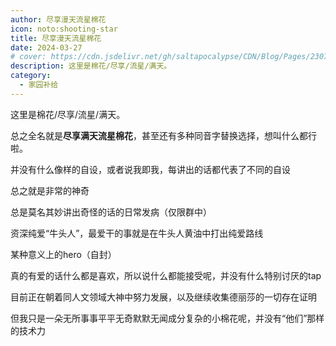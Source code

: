 ```yaml
---
author: 尽享漫天流星棉花
icon: noto:shooting-star
title: 尽享漫天流星棉花
date: 2024-03-27
# cover: https://cdn.jsdelivr.net/gh/saltapocalypse/CDN/Blog/Pages/230716/Cover.png
description: 这里是棉花/尽享/流星/满天。
category:
  - 家园补给
---
```


这里是棉花/尽享/流星/满天。

<!-- more -->

总之全名就是**尽享满天流星棉花**，甚至还有多种同音字替换选择，想叫什么都行啦。


并没有什么像样的自设，或者说我即我，每讲出的话都代表了不同的自设

总之就是非常的神奇

总是莫名其妙讲出奇怪的话的日常发病（仅限群中）

资深纯爱“牛头人”，最爱干的事就是在牛头人黄油中打出纯爱路线

某种意义上的hero（自封）

真的有爱的话什么都是喜欢，所以说什么都能接受呢，并没有什么特别讨厌的tap


目前正在朝着同人文领域大神中努力发展，以及继续收集德丽莎的一切存在证明

但我只是一朵无所事事平平无奇默默无闻成分复杂的小棉花呢，并没有“他们”那样的技术力
